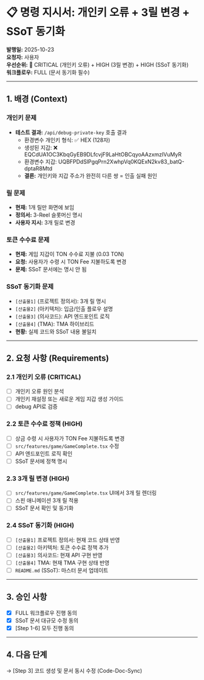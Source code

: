 # 📋 명령 지시서: 개인키 오류 + 3릴 변경 + SSoT 동기화

**발행일:** 2025-10-23  
**요청자:** 사용자  
**우선순위:** 🔴 CRITICAL (개인키 오류) + HIGH (3릴 변경) + HIGH (SSoT 동기화)  
**워크플로우:** FULL (문서 동기화 필수)

---

## 1. 배경 (Context)

### 개인키 문제
- **테스트 결과:** `/api/debug-private-key` 호출 결과
  - 환경변수 개인키 형식: ✅ HEX (128자)
  - 생성된 지갑: ❌ EQCdUA1OC3KbqGyEB9DLfcvjF9LaHtOBCqyoAAzxmzIVuMyR
  - 환경변수 지갑: UQBFPDdSlPgqPrn2XwhpVq0KQExN2kv83_batQ-dptaR8Mtd
  - **결론:** 개인키와 지갑 주소가 완전히 다른 쌍 = 인출 실패 원인

### 릴 문제
- **현재:** 1개 릴만 화면에 보임
- **정의서:** 3-Reel 슬롯머신 명시
- **사용자 지시:** 3개 릴로 변경

### 토큰 수수료 문제
- **현재:** 게임 지갑이 TON 수수료 지불 (0.03 TON)
- **요청:** 사용자가 수령 시 TON Fee 지불하도록 변경
- **문제:** SSoT 문서에는 명시 안 됨

### SSoT 동기화 문제
- `[산출물1]` (프로젝트 정의서): 3개 릴 명시
- `[산출물2]` (아키텍처): 입금/인출 플로우 설명
- `[산출물3]` (의사코드): API 엔드포인트 로직
- `[산출물4]` (TMA): TMA 하이브리드
- **현황:** 실제 코드와 SSoT 내용 불일치

---

## 2. 요청 사항 (Requirements)

### 2.1 개인키 오류 (CRITICAL)
- [ ] 개인키 오류 원인 분석
- [ ] 개인키 재설정 또는 새로운 게임 지갑 생성 가이드
- [ ] debug API로 검증

### 2.2 토큰 수수료 정책 (HIGH)
- [ ] 상금 수령 시 사용자가 TON Fee 지불하도록 변경
- [ ] `src/features/game/GameComplete.tsx` 수정
- [ ] API 엔드포인트 로직 확인
- [ ] SSoT 문서에 정책 명시

### 2.3 3개 릴 변경 (HIGH)
- [ ] `src/features/game/GameComplete.tsx` UI에서 3개 릴 렌더링
- [ ] 스핀 애니메이션 3개 릴 적용
- [ ] SSoT 문서 확인 및 동기화

### 2.4 SSoT 동기화 (HIGH)
- [ ] `[산출물1]` 프로젝트 정의서: 현재 코드 상태 반영
- [ ] `[산출물2]` 아키텍처: 토큰 수수료 정책 추가
- [ ] `[산출물3]` 의사코드: 현재 API 구현 반영
- [ ] `[산출물4]` TMA: 현재 TMA 구현 상태 반영
- [ ] `README.md` (SSoT): 마스터 문서 업데이트

---

## 3. 승인 사항

- [x] FULL 워크플로우 진행 동의
- [x] SSoT 문서 대규모 수정 동의
- [x] [Step 1-6] 모두 진행 동의

---

## 4. 다음 단계

→ [Step 3] 코드 생성 및 문서 동시 수정 (Code-Doc-Sync)

